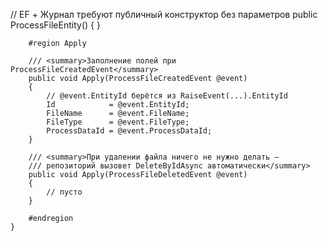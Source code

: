  // EF + Журнал требуют публичный конструктор без параметров
        public ProcessFileEntity() { }

        #region Apply

        /// <summary>Заполнение полей при ProcessFileCreatedEvent</summary>
        public void Apply(ProcessFileCreatedEvent @event)
        {
            // @event.EntityId берётся из RaiseEvent(...).EntityId
            Id            = @event.EntityId;
            FileName      = @event.FileName;
            FileType      = @event.FileType;
            ProcessDataId = @event.ProcessDataId;
        }

        /// <summary>При удалении файла ничего не нужно делать —
        /// репозиторий вызовет DeleteByIdAsync автоматически</summary>
        public void Apply(ProcessFileDeletedEvent @event)
        {
            // пусто
        }

        #endregion
    }
